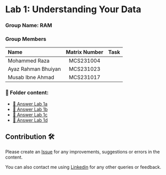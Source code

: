 
# Lab 1: Understanding Your Data

### Group Name: RAM
### Group Members

| Name                                     | Matrix Number | Task |
| :---------------------------------------- | :-------------: | ------------- |
| Mohammed Raza              |MCS231004      |      |
| Ayaz Rahman Bhuiyan         |MCS231023      |      |
| Musab Ibne Ahmad              |MCS231017      |      |



### 📂 Folder content:
* [📖 Answer Lab 1a](<a href="lab1a.ipynb">)
* [📖 Answer Lab 1b]()
* [📖 Answer Lab 1c]()
* [📖 Answer Lab 1d]()

## Contribution 🛠️
Please create an [Issue](https://github.com/drshahizan/BDM/issues) for any improvements, suggestions or errors in the content.

You can also contact me using [Linkedin](https://www.linkedin.com/in/drshahizan/) for any other queries or feedback.


